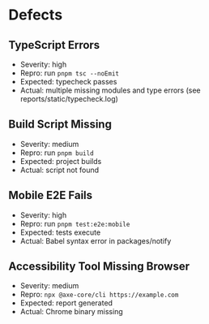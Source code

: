 # Defects

## TypeScript Errors
- Severity: high
- Repro: run `pnpm tsc --noEmit`
- Expected: typecheck passes
- Actual: multiple missing modules and type errors (see reports/static/typecheck.log)

## Build Script Missing
- Severity: medium
- Repro: run `pnpm build`
- Expected: project builds
- Actual: script not found

## Mobile E2E Fails
- Severity: high
- Repro: run `pnpm test:e2e:mobile`
- Expected: tests execute
- Actual: Babel syntax error in packages/notify

## Accessibility Tool Missing Browser
- Severity: medium
- Repro: `npx @axe-core/cli https://example.com`
- Expected: report generated
- Actual: Chrome binary missing
